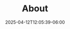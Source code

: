 ---
weight: 999
title: "About"
description: ""
icon: "article"
date: "2025-04-12T12:05:39-06:00"
lastmod: "2025-04-12T12:05:39-06:00"
draft: true
toc: true
---